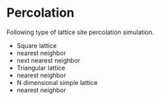 # Percolation

Following type of lattice site percolation simulation.

 - Square lattice
  - nearest neighbor
  - next nearest neighbor
 - Triangular lattice
  - nearest neighbor
 - N dimensional simple lattice
  - nearest neighbor
